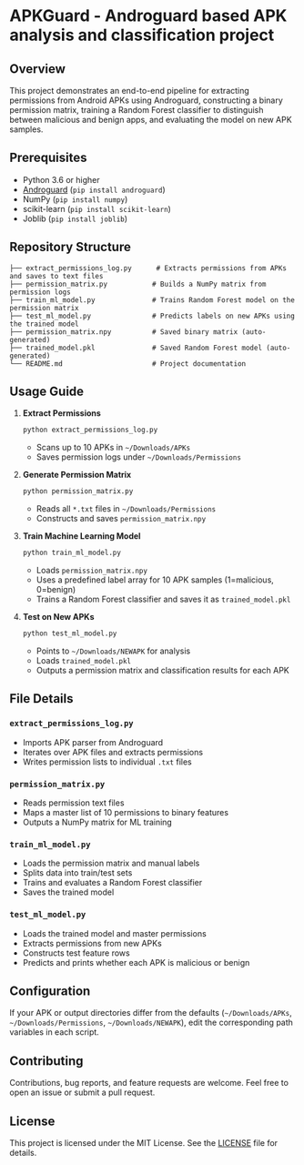 # APKGuard - Androguard based APK analysis and classification project

## Overview

This project demonstrates an end-to-end pipeline for extracting permissions from Android APKs using Androguard, constructing a binary permission matrix, training a Random Forest classifier to distinguish between malicious and benign apps, and evaluating the model on new APK samples.

## Prerequisites

* Python 3.6 or higher
* [Androguard](https://github.com/androguard/androguard) (`pip install androguard`)
* NumPy (`pip install numpy`)
* scikit-learn (`pip install scikit-learn`)
* Joblib (`pip install joblib`)

## Repository Structure

```
├── extract_permissions_log.py      # Extracts permissions from APKs and saves to text files
├── permission_matrix.py           # Builds a NumPy matrix from permission logs
├── train_ml_model.py              # Trains Random Forest model on the permission matrix
├── test_ml_model.py               # Predicts labels on new APKs using the trained model
├── permission_matrix.npy          # Saved binary matrix (auto-generated)
├── trained_model.pkl              # Saved Random Forest model (auto-generated)
└── README.md                      # Project documentation
```

## Usage Guide

1. **Extract Permissions**

   ```bash
   python extract_permissions_log.py
   ```

   * Scans up to 10 APKs in `~/Downloads/APKs`
   * Saves permission logs under `~/Downloads/Permissions`

2. **Generate Permission Matrix**

   ```bash
   python permission_matrix.py
   ```

   * Reads all `*.txt` files in `~/Downloads/Permissions`
   * Constructs and saves `permission_matrix.npy`

3. **Train Machine Learning Model**

   ```bash
   python train_ml_model.py
   ```

   * Loads `permission_matrix.npy`
   * Uses a predefined label array for 10 APK samples (1=malicious, 0=benign)
   * Trains a Random Forest classifier and saves it as `trained_model.pkl`

4. **Test on New APKs**

   ```bash
   python test_ml_model.py
   ```

   * Points to `~/Downloads/NEWAPK` for analysis
   * Loads `trained_model.pkl`
   * Outputs a permission matrix and classification results for each APK

## File Details

### `extract_permissions_log.py`

* Imports APK parser from Androguard
* Iterates over APK files and extracts permissions
* Writes permission lists to individual `.txt` files

### `permission_matrix.py`

* Reads permission text files
* Maps a master list of 10 permissions to binary features
* Outputs a NumPy matrix for ML training

### `train_ml_model.py`

* Loads the permission matrix and manual labels
* Splits data into train/test sets
* Trains and evaluates a Random Forest classifier
* Saves the trained model

### `test_ml_model.py`

* Loads the trained model and master permissions
* Extracts permissions from new APKs
* Constructs test feature rows
* Predicts and prints whether each APK is malicious or benign

## Configuration

If your APK or output directories differ from the defaults (`~/Downloads/APKs`, `~/Downloads/Permissions`, `~/Downloads/NEWAPK`), edit the corresponding path variables in each script.

## Contributing

Contributions, bug reports, and feature requests are welcome. Feel free to open an issue or submit a pull request.

## License

This project is licensed under the MIT License. See the [LICENSE](LICENSE) file for details.

